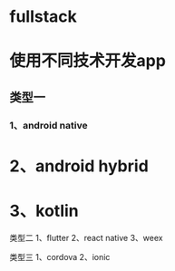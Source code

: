 # fullstack

# 使用不同技术开发app

##  类型一
###   1、android native
# 2、android hybrid
# 3、kotlin

类型二
1、flutter
2、react native
3、weex

类型三
1、cordova
2、ionic
